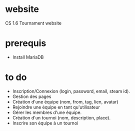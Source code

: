 # website
CS 1.6 Tournament website

# prerequis

- Install MariaDB

# to do

- Inscription/Connexion (login, password, email, steam id).
- Gestion des pages
- Création d'une équipe (nom, from, tag, lien, avatar)
- Rejoindre une équipe en tant qu'utilisateur
- Gérer les membres d'une équipe.
- Création d'un tournoi (nom, description, place).
- Inscrire son équipe à un tournoi
